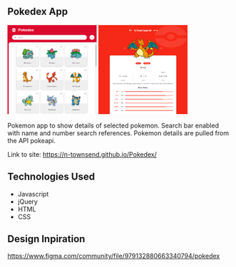 ## Pokedex App

<img src="./assets/homescreen.png" height="200" width="200"> <img src="./assets/pokemon_details.png" height="200" width="200">

Pokemon app to show details of selected pokemon. Search bar enabled with name and number search references.
Pokemon details are pulled from the API pokeapi.

Link to site: https://n-townsend.github.io/Pokedex/

## Technologies Used

- Javascript
- jQuery
- HTML
- CSS

## Design Inpiration

https://www.figma.com/community/file/979132880663340794/pokedex